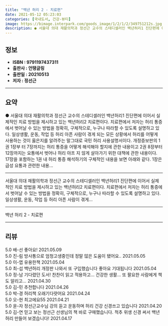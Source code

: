 ```yaml
---
title: "백년 허리 2 - 치료편"
date: 2021-05-12 05:23:03
categories: [국내도서, 건강-뷰티]
image: https://bimage.interpark.com/goods_image/1/2/1/2/349751212s.jpg
description: ● 서울대 의대 재활의학과 정선근 교수의 스테디셀러인 백년허리1 진단편에 이어서 실제적인 치료 방법을 제시하고 있는 백년허리2 치료편이다. 치료편에서 저자는 허리 통증에서 벗어날 수 있는 방법을 정확히, 구체적으로, 누구나 따라할 수 있도록 설명하고 있다. 일상생활, 운동, 작업 등
---
```


## **정보**

- **ISBN : 9791197437311**
- **출판사 : 언탱글링**
- **출판일 : 20210513**
- **저자 : 정선근**

------



## **요약**

●  서울대 의대 재활의학과 정선근 교수의 스테디셀러인 백년허리1 진단편에 이어서 실제적인 치료 방법을 제시하고 있는 백년허리2 치료편이다. 치료편에서 저자는 허리 통증에서 벗어날 수 있는 방법을 정확히, 구체적으로, 누구나 따라할 수 있도록 설명하고 있다. 일상생활, 운동, 작업 등 허리 아픈 사람이 겪게 되는 모든 상황에서 허리를 어떻게 사용하는 것이 옳은지를 알려주는 말그대로 국민 허리 사용설명서이다. 개정증보판의 1권 1장부 터 7장까지는 허리 통증을 어떻게 해석해야 할지에 관한 내용이고 2권 8장부터 12장까지는 요통에서 벗어나 허리 아프 지 않게 살아가기 위한 대책에 관한 내용이다. 17장을 포함하는 1권 내 허리 통증 해석하기의 구체적인 내용을 보면 아래와 같다. 1장은 급성 요통과 관련한 내용...

------

서울대 의대 재활의학과 정선근 교수의 스테디셀러인 백년허리1 진단편에 이어서 실제적인 치료 방법을 제시하고 있는 백년허리2 치료편이다. 치료편에서 저자는 허리 통증에서 벗어날 수 있는 방법을 정확히, 구체적으로, 누구나 따라할 수 있도록 설명하고 있다. 일상생활, 운동, 작업 등 허리 아픈 사람이 겪게... 

------


백년 허리 2 - 치료편 

------


## **리뷰** 

5.0 배-선 좋아요! 2021.05.09 <br/>5.0 진-림 방사통으로 엄청고생중인데
정말 많은 도움이 됐어요.. 2021.05.05 <br/>5.0 이-엽 유용한책 2021.05.04 <br/>5.0 최-섭 백년허리 개정판 나와서 또 구입했습니다
좋아요 
기대됩니다  2021.05.04 <br/>5.0 정-남 기다렸던 도서! 찬찬이 읽고 적용하고... 건강한 생활... 또 팔요한 사람에게 책도 알리고... 2021.04.30 <br/>5.0 김-민 추천합니다 2021.04.26 <br/>5.0 박-경 허리책 오래기다럇어요 2021.04.24 <br/>5.0 오-현 최고에요55 2021.04.21 <br/>5.0 윤-자 정선근교수님 강의 듣고 운동하며 허리 건강 신경쓰고 있습니다 2021.04.20 <br/>5.0 김-연 믿고 보는 정선근 선생님의 책 바로 구매했습니다. 척추 위생 신경 써서 백년허리 만들어 보겠습니다! 2021.04.17 <br/>